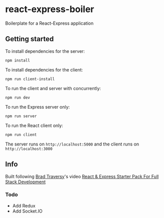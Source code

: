 # react-express-boiler
Boilerplate for a React-Express application

## Getting started
To install dependencies for the server:
```
npm install
```

To install dependencies for the client:
```
npm run client-install
```

To run the client and server with concurrently:
```
npm run dev
```

To run the Express server only:
```
npm run server
```

To run the React client only:
```
npm run client
```

The server runs on `http://localhost:5000` and the client runs on `http://localhost:3000`

## Info
Built following [Brad Traversy](http://www.traversymedia.com/)'s video [React & Express Starter Pack For Full Stack Development](https://youtu.be/v0t42xBIYIs)

### Todo
* Add Redux
* Add Socket.IO